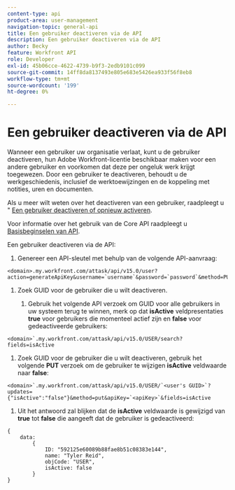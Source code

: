 ```yaml
---
content-type: api
product-area: user-management
navigation-topic: general-api
title: Een gebruiker deactiveren via de API
description: Een gebruiker deactiveren via de API
author: Becky
feature: Workfront API
role: Developer
exl-id: 45b06cce-4622-4739-b9f3-2edb9101c099
source-git-commit: 14ff8da8137493e805e683e5426ea933f56f8eb8
workflow-type: tm+mt
source-wordcount: '199'
ht-degree: 0%

---
```



# Een gebruiker deactiveren via de API

Wanneer een gebruiker uw organisatie verlaat, kunt u de gebruiker deactiveren, hun Adobe Workfront-licentie beschikbaar maken voor een andere gebruiker en voorkomen dat deze per ongeluk werk krijgt toegewezen. Door een gebruiker te deactiveren, behoudt u de werkgeschiedenis, inclusief de werktoewijzingen en de koppeling met notities, uren en documenten.

Als u meer wilt weten over het deactiveren van een gebruiker, raadpleegt u &quot; [Een gebruiker deactiveren of opnieuw activeren](../../administration-and-setup/add-users/create-and-manage-users/deactivate-a-user.md).

Voor informatie over het gebruik van de Core API raadpleegt u [Basisbeginselen van API](../../wf-api/general/api-basics.md).

Een gebruiker deactiveren via de API:

1. Genereer een API-sleutel met behulp van de volgende API-aanvraag:

```
<domain>.my.workfront.com/attask/api/v15.0/user?action=generateApiKey&username=`username`&password=`password`&method=PUT`
```

1. Zoek GUID voor de gebruiker die u wilt deactiveren.

   1. Gebruik het volgende API verzoek om GUID voor alle gebruikers in uw systeem terug te winnen, merk op dat **isActive** veldpresentaties **true** voor gebruikers die momenteel actief zijn en **false** voor gedeactiveerde gebruikers:

```
<domain>`.my.workfront.com/attask/api/v15.0/USER/search?fields=isActive
```

1. Zoek GUID voor de gebruiker die u wilt deactiveren, gebruik het volgende **PUT** verzoek om de gebruiker te wijzigen **isActive** veldwaarde naar **false**:

```
<domain>`.my.workfront.com/attask/api/v15.0/USER/`<user's GUID>`?updates={"isActive":"false"}&method=put&apiKey=`<apiKey>`&fields=isActive
```

1. Uit het antwoord zal blijken dat de **isActive** veldwaarde is gewijzigd van **true** tot **false** die aangeeft dat de gebruiker is gedeactiveerd:

<!-- [Copy](javascript:void(0);) -->
<pre><code>{<br>&nbsp;&nbsp;&nbsp;&nbsp;data:&nbsp;&nbsp;&nbsp;&nbsp;&nbsp;&nbsp;<br>&nbsp;&nbsp;&nbsp;&nbsp;&nbsp;&nbsp;&nbsp;&nbsp;{&nbsp;&nbsp;&nbsp;&nbsp;&nbsp;&nbsp;&nbsp;&nbsp;&nbsp;&nbsp;<br>&nbsp;&nbsp;&nbsp;&nbsp;&nbsp;&nbsp;&nbsp;&nbsp;&nbsp;&nbsp;&nbsp;&nbsp;ID:&nbsp;"592125e60089b88fae8b51c08383e144",<br>&nbsp;&nbsp;&nbsp;&nbsp;&nbsp;&nbsp;&nbsp;&nbsp;&nbsp;&nbsp;&nbsp;&nbsp;name:&nbsp;"Tyler Reid",<br>&nbsp;&nbsp;&nbsp;&nbsp;&nbsp;&nbsp;&nbsp;&nbsp;&nbsp;&nbsp;&nbsp;&nbsp;objCode:&nbsp;"USER",<br>&nbsp;&nbsp;&nbsp;&nbsp;&nbsp;&nbsp;&nbsp;&nbsp;&nbsp;&nbsp;&nbsp;&nbsp;isActive:&nbsp;false&nbsp;&nbsp;&nbsp;&nbsp;&nbsp;<br>&nbsp;&nbsp;&nbsp;&nbsp;&nbsp;&nbsp;&nbsp;&nbsp;}<br>}<br></code></pre>
